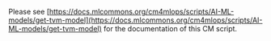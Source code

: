 Please see [https://docs.mlcommons.org/cm4mlops/scripts/AI-ML-models/get-tvm-model](https://docs.mlcommons.org/cm4mlops/scripts/AI-ML-models/get-tvm-model) for the documentation of this CM script.
